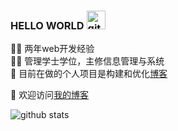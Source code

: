 ### HELLO WORLD <img src="https://github.githubassets.com/images/mona-whisper.gif" alt="githubimg" width="30"/>

👨‍💻 两年web开发经验  
👨‍🎓 管理学士学位，主修信息管理与系统  
🧱 目前在做的个人项目是构建和优化[博客](https://github.com/Singz72/blogsite)  

🌈 欢迎访问[我的博客](http://http://blog.zxingis.com) 


![github stats](https://github-readme-stats.vercel.app/api?username=singz72&show_icons=true)

<!--
**Singz72/singz72** is a ✨ _special_ ✨ repository because its `README.md` (this file) appears on your GitHub profile.

Here are some ideas to get you started:

- 🔭 I’m currently working on ...
- 🌱 I’m currently learning ...
- 👯 I’m looking to collaborate on ...
- 🤔 I’m looking for help with ...
- 💬 Ask me about ...
- 📫 How to reach me: ...
- 😄 Pronouns: ...
- ⚡ Fun fact: ...
-->
